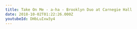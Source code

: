```yaml
---
title: Take On Me - a-ha - Brooklyn Duo at Carnegie Hall
date: 2018-10-02T01:22:26.000Z
youtubeId: DHbLuIxw3y4
---
```

